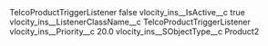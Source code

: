 <?xml version="1.0" encoding="UTF-8"?>
<CustomMetadata xmlns="http://soap.sforce.com/2006/04/metadata" xmlns:xsi="http://www.w3.org/2001/XMLSchema-instance" xmlns:xsd="http://www.w3.org/2001/XMLSchema">
    <label>TelcoProductTriggerListener</label>
    <protected>false</protected>
    <values>
        <field>vlocity_ins__IsActive__c</field>
        <value xsi:type="xsd:boolean">true</value>
    </values>
    <values>
        <field>vlocity_ins__ListenerClassName__c</field>
        <value xsi:type="xsd:string">TelcoProductTriggerListener</value>
    </values>
    <values>
        <field>vlocity_ins__Priority__c</field>
        <value xsi:type="xsd:double">20.0</value>
    </values>
    <values>
        <field>vlocity_ins__SObjectType__c</field>
        <value xsi:type="xsd:string">Product2</value>
    </values>
</CustomMetadata>
